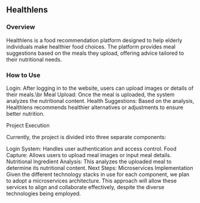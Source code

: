 ## Healthlens
### Overview
Healthlens is a food recommendation platform designed to help elderly individuals make healthier food choices. The platform provides meal suggestions based on the meals they upload, offering advice tailored to their nutritional needs.

### How to Use
Login: After logging in to the website, users can upload images or details of their meals.\br
Meal Upload: Once the meal is uploaded, the system analyzes the nutritional content.
Health Suggestions: Based on the analysis, Healthlens recommends healthier alternatives or adjustments to ensure better nutrition.

Project Execution

Currently, the project is divided into three separate components:

Login System: Handles user authentication and access control.
Food Capture: Allows users to upload meal images or input meal details.
Nutritional Ingredient Analysis: This analyzes the uploaded meal to determine its nutritional content.
Next Steps: Microservices Implementation
Given the different technology stacks in use for each component, we plan to adopt a microservices architecture. This approach will allow these services to align and collaborate effectively, despite the diverse technologies being employed.
